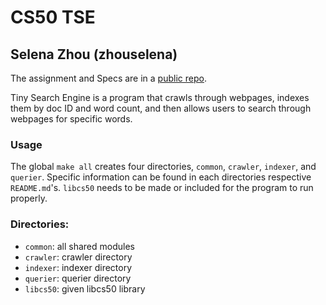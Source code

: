 # CS50 TSE
## Selena Zhou (zhouselena)

The assignment and Specs are in a [public repo](https://github.com/CS50Spring2023/labs/tse).

Tiny Search Engine is a program that crawls through webpages, indexes them by doc ID and word count, and then allows users to search through webpages for specific words.

### Usage
The global `make all` creates four directories, `common`, `crawler`, `indexer`, and `querier`. Specific information can be found in each directories respective `README.md`'s. `libcs50` needs to be made or included for the program to run properly.

### Directories:
* `common`: all shared modules
* `crawler`: crawler directory
* `indexer`: indexer directory
* `querier`: querier directory
* `libcs50`: given libcs50 library
